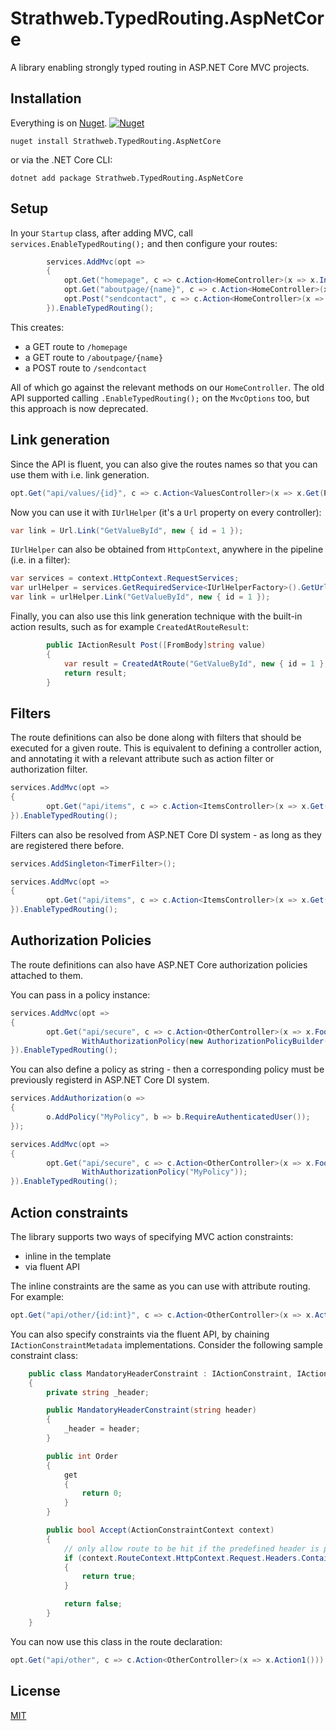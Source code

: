 # Strathweb.TypedRouting.AspNetCore

A library enabling strongly typed routing in ASP.NET Core MVC projects.

## Installation

Everything is on [Nuget](https://www.nuget.org/packages/Strathweb.TypedRouting.AspNetCore). [![Nuget](http://img.shields.io/nuget/v/Strathweb.TypedRouting.AspNetCore.svg?maxAge=10800)](https://www.nuget.org/packages/Strathweb.TypedRouting.AspNetCore)

```
nuget install Strathweb.TypedRouting.AspNetCore
```
or via the .NET Core CLI:

```
dotnet add package Strathweb.TypedRouting.AspNetCore
```

## Setup

In your `Startup` class, after adding MVC, call `services.EnableTypedRouting();` and then configure your routes:

```csharp
        services.AddMvc(opt =>
        {
            opt.Get("homepage", c => c.Action<HomeController>(x => x.Index()));
            opt.Get("aboutpage/{name}", c => c.Action<HomeController>(x => x.About(Param<string>.Any)));
            opt.Post("sendcontact", c => c.Action<HomeController>(x => x.Contact()));
        }).EnableTypedRouting();
```

This creates:
* a GET route to `/homepage`
* a GET route to `/aboutpage/{name}`
* a POST route to `/sendcontact`

All of which go against the relevant methods on our `HomeController`.
The old API supported calling `.EnableTypedRouting();` on the `MvcOptions` too, but this approach is now deprecated.

## Link generation

Since the API is fluent, you can also give the routes names so that you can use them with i.e. link generation.

```csharp
opt.Get("api/values/{id}", c => c.Action<ValuesController>(x => x.Get(Param<int>.Any))).WithName("GetValueById");
```

Now you can use it with `IUrlHelper` (it's a `Url` property on every controller):

```csharp
var link = Url.Link("GetValueById", new { id = 1 });
```

`IUrlHelper` can also be obtained from `HttpContext`, anywhere in the pipeline (i.e. in a filter):

```csharp
var services = context.HttpContext.RequestServices;
var urlHelper = services.GetRequiredService<IUrlHelperFactory>().GetUrlHelper(context);
var link = urlHelper.Link("GetValueById", new { id = 1 });
```

Finally, you can also use this link generation technique with the built-in action results, such as for example `CreatedAtRouteResult`:

```csharp
        public IActionResult Post([FromBody]string value)
        {
            var result = CreatedAtRoute("GetValueById", new { id = 1 }, "foo");
            return result;
        }
```

## Filters

The route definitions can also be done along with filters that should be executed for a given route. This is equivalent to defining a controller action, and annotating it with a relevant attribute such as action filter or authorization filter.

```csharp
services.AddMvc(opt =>
{
        opt.Get("api/items", c => c.Action<ItemsController>(x => x.Get())).WithFilters(new AnnotationFilter());
}).EnableTypedRouting();
```

Filters can also be resolved from ASP.NET Core DI system - as long as they are registered there before.

```csharp
services.AddSingleton<TimerFilter>();

services.AddMvc(opt =>
{
        opt.Get("api/items", c => c.Action<ItemsController>(x => x.Get())).WithFilters(new AnnotationFilter());
}).EnableTypedRouting();
```

## Authorization Policies

The route definitions can also have ASP.NET Core authorization policies attached to them.

You can pass in a policy instance:

```csharp
services.AddMvc(opt =>
{
        opt.Get("api/secure", c => c.Action<OtherController>(x => x.Foo()).
                WithAuthorizationPolicy(new AuthorizationPolicyBuilder().RequireAuthenticatedUser().Build()));
}).EnableTypedRouting();
```

You can also define a policy as string - then a corresponding policy must be previously registerd in ASP.NET Core DI system.

```csharp
services.AddAuthorization(o =>
{
        o.AddPolicy("MyPolicy", b => b.RequireAuthenticatedUser());
});

services.AddMvc(opt =>
{
        opt.Get("api/secure", c => c.Action<OtherController>(x => x.Foo()).
                WithAuthorizationPolicy("MyPolicy"));
}).EnableTypedRouting();
```

## Action constraints

The library supports two ways of specifying MVC action constraints:

 - inline in the template
 - via fluent API

The inline constraints are the same as you can use with attribute routing. For example:

```csharp
opt.Get("api/other/{id:int}", c => c.Action<OtherController>(x => x.Action2(Param<int>.Any)));
```

You can also specify constraints via the fluent API, by chaining `IActionConstraintMetadata` implementations. Consider the following sample constraint class:

```csharp
    public class MandatoryHeaderConstraint : IActionConstraint, IActionConstraintMetadata
    {
        private string _header;

        public MandatoryHeaderConstraint(string header)
        {
            _header = header;
        }

        public int Order
        {
            get
            {
                return 0;
            }
        }

        public bool Accept(ActionConstraintContext context)
        {
            // only allow route to be hit if the predefined header is present
            if (context.RouteContext.HttpContext.Request.Headers.ContainsKey(_header))
            {
                return true;
            }

            return false;
        }
    }
```

You can now use this class in the route declaration:

```csharp
opt.Get("api/other", c => c.Action<OtherController>(x => x.Action1())).WithConstraints(new MandatoryHeaderConstraint("CustomHeader"));
```

## License

[MIT](https://github.com/filipw/Strathweb.TypedRouting.AspNetCore/blob/master/LICENSE)

